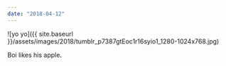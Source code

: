 ```yaml
---
date: "2018-04-12"
---
```


![yo yo]({{ site.baseurl }}/assets/images/2018/tumblr_p7387gtEoc1r16syio1_1280-1024x768.jpg)

Boi likes his apple.
